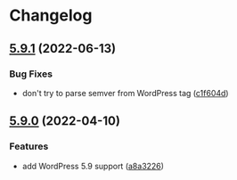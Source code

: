 # Changelog

## [5.9.1](https://github.com/pressbooks/wp-admin-colors/compare/v5.9.0...v5.9.1) (2022-06-13)


### Bug Fixes

* don't try to parse semver from WordPress tag ([c1f604d](https://github.com/pressbooks/wp-admin-colors/commit/c1f604d3d034a70efd55877d0d1c04ccb20b3adc))

## [5.9.0](https://github.com/pressbooks/wp-admin-colors/compare/v5.8.0...v5.9.0) (2022-04-10)


### Features

* add WordPress 5.9 support ([a8a3226](https://github.com/pressbooks/wp-admin-colors/commit/a8a32269157c344b4734547ef810433402c728be))
